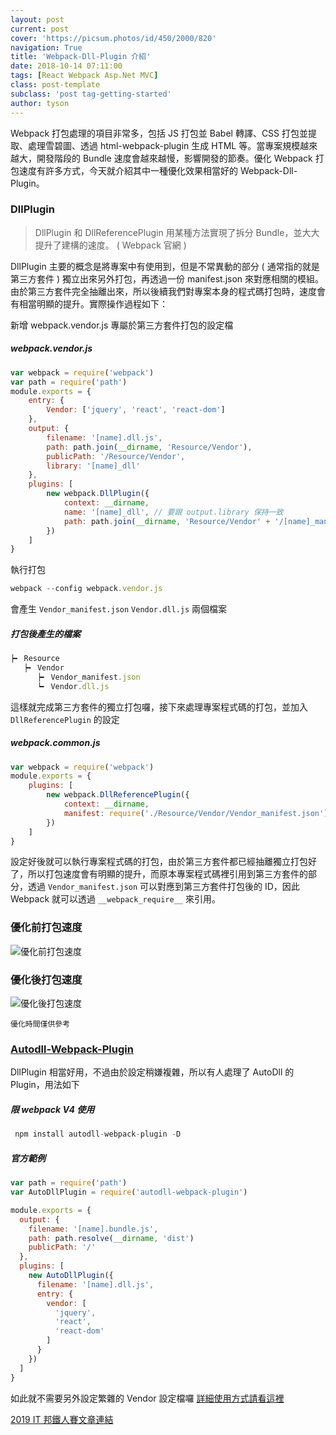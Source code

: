 ```yaml
---
layout: post
current: post
cover: 'https://picsum.photos/id/450/2000/820'
navigation: True
title: 'Webpack-Dll-Plugin 介紹'
date: 2018-10-14 07:11:00
tags: [React Webpack Asp.Net MVC]
class: post-template
subclass: 'post tag-getting-started'
author: tyson
---
```


Webpack 打包處理的項目非常多，包括 JS 打包並 Babel 轉譯、CSS 打包並提取、處理雪碧圖、透過 html-webpack-plugin 生成 HTML 等。當專案規模越來越大，開發階段的 Bundle 速度會越來越慢，影響開發的節奏。優化 Webpack 打包速度有許多方式，今天就介紹其中一種優化效果相當好的 Webpack-Dll-Plugin。

### DllPlugin

> DllPlugin 和 DllReferencePlugin 用某種方法實現了拆分 Bundle，並大大提升了建構的速度。 ( Webpack 官網 )

DllPlugin 主要的概念是將專案中有使用到，但是不常異動的部分 ( 通常指的就是第三方套件 ) 獨立出來另外打包，再透過一份 manifest.json 來對應相關的模組。由於第三方套件完全抽離出來，所以後續我們對專案本身的程式碼打包時，速度會有相當明顯的提升。實際操作過程如下：

新增 webpack.vendor.js 專屬於第三方套件打包的設定檔

##### webpack.vendor.js

```javascript
var webpack = require('webpack')
var path = require('path')
module.exports = {
    entry: {
        Vendor: ['jquery', 'react', 'react-dom']
    },
    output: {
        filename: '[name].dll.js',
        path: path.join(__dirname, 'Resource/Vendor'),
        publicPath: '/Resource/Vendor',
        library: '[name]_dll'
    },
    plugins: [
        new webpack.DllPlugin({
            context: __dirname,
            name: '[name]_dll', // 要跟 output.library 保持一致
            path: path.join(__dirname, 'Resource/Vendor' + '/[name]_manifest.json')
        })
    ]
}
```

執行打包

```javascript
webpack --config webpack.vendor.js
```

會產生 `Vendor_manifest.json` `Vendor.dll.js` 兩個檔案

##### 打包後產生的檔案

```javascript
┝╸ Resource
   ┝╸ Vendor
      ┝╸ Vendor_manifest.json
      ┕╸ Vendor.dll.js
```

這樣就完成第三方套件的獨立打包囉，接下來處理專案程式碼的打包，並加入 `DllReferencePlugin` 的設定

##### webpack.common.js

```javascript
var webpack = require('webpack')
module.exports = {
    plugins: [
        new webpack.DllReferencePlugin({
            context: __dirname,
            manifest: require('./Resource/Vendor/Vendor_manifest.json')
        })
    ]
}
```

設定好後就可以執行專案程式碼的打包，由於第三方套件都已經抽離獨立打包好了，所以打包速度會有明顯的提升，而原本專案程式碼裡引用到第三方套件的部分，透過 `Vendor_manifest.json` 可以對應到第三方套件打包後的 ID，因此 Webpack 就可以透過 `__webpack_require__` 來引用。

### 優化前打包速度

![優化前打包速度](https://i.imgur.com/jYHh1hX.png)

### 優化後打包速度

![優化後打包速度](https://i.imgur.com/AREXBim.png)

`優化時間僅供參考`

### [Autodll-Webpack-Plugin](https://github.com/asfktz/autodll-webpack-plugin)

DllPlugin 相當好用，不過由於設定稍嫌複雜，所以有人處理了 AutoDll 的 Plugin，用法如下

##### 限 webpack V4 使用

```javascript
 npm install autodll-webpack-plugin -D
```

##### 官方範例

```javascript
var path = require('path')
var AutoDllPlugin = require('autodll-webpack-plugin')

module.exports = {
  output: {
    filename: '[name].bundle.js',
    path: path.resolve(__dirname, 'dist')
    publicPath: '/'
  },
  plugins: [
    new AutoDllPlugin({
      filename: '[name].dll.js',
      entry: {
        vendor: [
          'jquery',
          'react',
          'react-dom'
        ]
      }
    })
  ]
}
```

如此就不需要另外設定繁雜的 Vendor 設定檔囉 [詳細使用方式請看這裡](https://github.com/asfktz/autodll-webpack-plugin)

[2019 IT 邦鐵人賽文章連結](https://ithelp.ithome.com.tw/articles/10199438)
